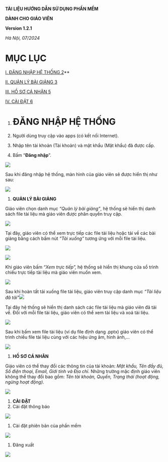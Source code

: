 ﻿**TÀI LIỆU HƯỚNG DẪN SỬ DỤNG PHẦN MỀM**

**DÀNH CHO GIÁO VIÊN**









**Version 1.2.1**
























*Hà Nội, 07/2024*

# **MỤC LỤC**

[I.	ĐĂNG NHẬP HỆ THỐNG	2](#_toc172203600)**

[II.	QUẢN LÝ BÀI GIẢNG	3](#_toc172203601)

[III.	HỒ SƠ CÁ NHÂN	5](#_toc172203602)

[IV.	CÀI ĐẶT	6](#_toc172203603)





























1. # <a name="_toc172203600"></a>**ĐĂNG NHẬP HỆ THỐNG** 

1. Người dùng truy cập vào apps (có kết nối Internet).
1. Nhập tên tài khoản (Tài khoản) và mật khẩu (Mật khẩu) đã được cấp.
1. Bấm “**Đăng nhập**”.

![](Aspose.Words.3cfd4840-0fa8-49c3-ba15-6d98fc9fe0f2.001.png)

Sau khi đăng nhập hệ thống, màn hình của giáo viên sẽ được hiển thị như sau:

![](Aspose.Words.3cfd4840-0fa8-49c3-ba15-6d98fc9fe0f2.002.png)



1. <a name="_toc172203601"></a>**QUẢN LÝ BÀI GIẢNG**

Giáo viên chọn danh mục *“Quản lý bài giảng”*, hệ thống sẽ hiển thị danh sách file tài liệu mà giáo viên được phân quyền truy cập. 

![](Aspose.Words.3cfd4840-0fa8-49c3-ba15-6d98fc9fe0f2.003.png)


Tại đây, giáo viên có thể xem trực tiếp các file tài liệu hoặc tải về các bài giảng bằng cách bấm nút *“Tải xuống”* tương ứng với mỗi file tài liệu.

![](Aspose.Words.3cfd4840-0fa8-49c3-ba15-6d98fc9fe0f2.004.png)

![](Aspose.Words.3cfd4840-0fa8-49c3-ba15-6d98fc9fe0f2.005.jpeg)



Khi giáo viên bấm *“Xem trực tiếp”,* hệ thống sẽ hiển thị khung cửa sổ trình chiếu trực tiếp tài liệu mà giáo viên muốn xem.

![](Aspose.Words.3cfd4840-0fa8-49c3-ba15-6d98fc9fe0f2.006.png)



Sau khi hoàn tất tải xuống file tài liệu, giáo viên truy cập danh mục *“Tài liệu đã tải”![](Aspose.Words.3cfd4840-0fa8-49c3-ba15-6d98fc9fe0f2.007.png)* 

Tại đây hệ thống sẽ hiển thị danh sách các file tài liệu mà giáo viên đã tải về. Đối với mỗi file tài liệu, giáo viên có thể xem tài liệu và xoá tài liệu.

![](Aspose.Words.3cfd4840-0fa8-49c3-ba15-6d98fc9fe0f2.008.png)




Sau khi bấm xem file tài liệu (ví dụ file định dạng .pptx) giáo viên có thể trình chiếu file tài liệu cùng với các hiệu ứng âm, hình ảnh,…

![](Aspose.Words.3cfd4840-0fa8-49c3-ba15-6d98fc9fe0f2.009.jpeg)






1. <a name="_toc172203602"></a>**HỒ SƠ CÁ NHÂN** 

Giáo viên có thể thay đổi các thông tin của tài khoản: *Mật khẩu, Tên đầy đủ, Số điện thoại, Email, Giới tính và Địa chỉ*. Những trường mặc định giáo viên không thể thay đổi bao gồm: *Tên tài khoản, Quyền, Trạng thái (hoạt động, ngừng hoạt động)*.

![](Aspose.Words.3cfd4840-0fa8-49c3-ba15-6d98fc9fe0f2.010.png)














1. <a name="_toc172203603"></a>**CÀI ĐẶT** 
1. Cài đặt thông báo

![](Aspose.Words.3cfd4840-0fa8-49c3-ba15-6d98fc9fe0f2.011.png)

1. Cài đặt phiên bản của phần mềm

![](Aspose.Words.3cfd4840-0fa8-49c3-ba15-6d98fc9fe0f2.012.png)



1. Đăng xuất 

![](Aspose.Words.3cfd4840-0fa8-49c3-ba15-6d98fc9fe0f2.013.jpeg)


